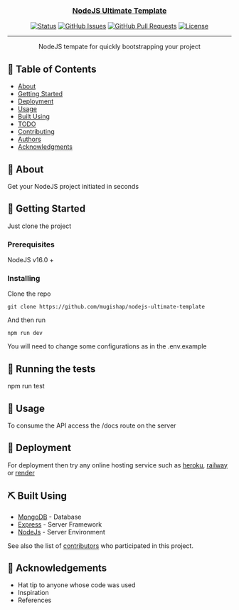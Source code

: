<p align="center">
  <a href="" rel="noopener">
</p>

<h3 align="center">NodeJS Ultimate Template</h3>

<div align="center">

[![Status](https://img.shields.io/badge/status-active-success.svg)]()
[![GitHub Issues](https://img.shields.io/github/issues/kylelobo/The-Documentation-Compendium.svg)](https://github.com/mugishap/nodejs-ultimate-template/issues)
[![GitHub Pull Requests](https://img.shields.io/github/issues-pr/kylelobo/The-Documentation-Compendium.svg)](https://github.com/mugishap/nodejs-ultimate-template/pulls)
[![License](https://img.shields.io/badge/license-MIT-blue.svg)](/LICENSE)

</div>

---

<p align="center"> NodeJS tempate for quickly bootstrapping your project
    <br> 
</p>

## 📝 Table of Contents

- [About](#about)
- [Getting Started](#getting_started)
- [Deployment](#deployment)
- [Usage](#usage)
- [Built Using](#built_using)
- [TODO](../TODO.md)
- [Contributing](../CONTRIBUTING.md)
- [Authors](#authors)
- [Acknowledgments](#acknowledgement)

## 🧐 About <a name = "about"></a>

Get your NodeJS project initiated in seconds

## 🏁 Getting Started <a name = "getting_started"></a>

Just clone the project

### Prerequisites

NodeJS v16.0 +

### Installing

Clone the repo

```
git clone https://github.com/mugishap/nodejs-ultimate-template
```

And then run

```
npm run dev
```

You will need to change some configurations as in the .env.example

## 🔧 Running the tests <a name = "tests"></a>

npm run test

## 🎈 Usage <a name="usage"></a>

To consume the API access the /docs route on the server

## 🚀 Deployment <a name = "deployment"></a>

For deployment then try any online hosting service such as [heroku](https://heroku.com), [railway](https://railway.app) or [render](https://render.com)

## ⛏️ Built Using <a name = "built_using"></a>

- [MongoDB](https://www.mongodb.com/) - Database
- [Express](https://expressjs.com/) - Server Framework
- [NodeJs](https://nodejs.org/en/) - Server Environment

See also the list of [contributors](https://github.com/mugishap/nodejs-ultimate-template/contributors) who participated in this project.

## 🎉 Acknowledgements <a name = "acknowledgement"></a>

- Hat tip to anyone whose code was used
- Inspiration
- References
